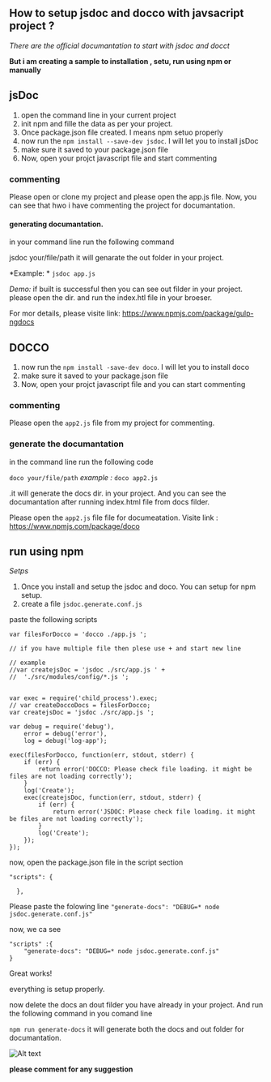 ## How to setup jsdoc and docco with javsacript project ? 

*There are the official documantation to start with jsdoc and docct*

__But i am creating a sample to installation , setu, run using npm or manually__


## jsDoc 

1. open the command line in your current project
2. init npm and fille the data as per your project.
3. Once package.json file created. I means npm setuo properly
4. now run the ``npm install --save-dev jsdoc``. I will let you to install jsDoc 
5. make sure it saved to your package.json file
6. Now, open your projct javascript file and start commenting 


### commenting 
Please open or clone my project and please open the app.js file.
Now, you can see that hwo i have commenting the project for documantation.


#### generating documantation.
in your command line run the following command 

jsdoc your/file/path
it will genarate the out folder in your project.

*Example: * ``jsdoc app.js``

*Demo:* if built is successful then you can see out filder in your project. 
please open the dir. and run the index.htl file in your broeser.

For mor details, please visite link: https://www.npmjs.com/package/gulp-ngdocs



## DOCCO

1.  now run the ``npm install -save-dev doco``. I will let you to install doco 
1. make sure it saved to your package.json file
3. Now, open your projct javascript file and you can start commenting 

### commenting
Please open the ``app2.js`` file from my project for commenting.

### generate the documantation
in the command line run the following code

``doco your/file/path``
*example :* ``doco app2.js``

.it will generate the docs dir. in your project.
And you can see the documantation after running index.html file from docs filder.

Please open the ``app2.js`` file file for documeatation. 
Visite link : https://www.npmjs.com/package/doco


## run using npm 

*Setps*
1. Once you install and setup the jsdoc and doco. You can setup for npm setup.
2. create a file `jsdoc.generate.conf.js`


paste the following scripts 

```
var filesForDocco = 'docco ./app.js ';

// if you have multiple file then plese use + and start new line 

// example 
//var createjsDoc = 'jsdoc ./src/app.js ' +
//  './src/modules/config/*.js ';


var exec = require('child_process').exec;
// var createDoccoDocs = filesForDocco;
var createjsDoc = 'jsdoc ./src/app.js ';

var debug = require('debug'),
    error = debug('error'),
    log = debug('log-app');

exec(filesForDocco, function(err, stdout, stderr) {
    if (err) {
        return error('DOCCO: Please check file loading. it might be files are not loading correctly');
    }
    log('Create');
    exec(createjsDoc, function(err, stdout, stderr) {
        if (err) {
            return error('JSDOC: Please check file loading. it might be files are not loading correctly');
        }
        log('Create');
    });
});

```


now, open the package.json file 
in the script section 

```
"scripts": {
        
  },
```

Please paste the folowing line 
``"generate-docs": "DEBUG=* node jsdoc.generate.conf.js"``

now, we ca see

```
"scripts" :{
    "generate-docs": "DEBUG=* node jsdoc.generate.conf.js"
}
```

Great works!

everything is setup properly.

now delete the docs an dout filder you have already in your project. And run the following command in  you comand line 

``npm run generate-docs`` 
it will generate both the docs and out folder for documantation.


![Alt text](https://2.bp.blogspot.com/-DZ97o1A9tzI/U_3E7Gz5D-I/AAAAAAAAAK4/ZsdyFNslHfE-yK3RafWONiLwGwErVO6EACPcB/w1200-h630-p-k-no-nu/all-the-best-scraps.gif "All the best")


__please comment for any suggestion__